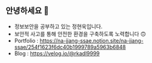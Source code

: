 ## 안녕하세요 👋
* 정보보안을 공부하고 있는 정현욱입니다.
* 보안적 사고를 통해 안전한 환경을 구축하도록 노력합니다 🙃
* Portfolio : https://na-jjang-ssae.notion.site/na-jjang-ssae/254f1623f6dc40b1999789a5963b6848
* Blog : https://velog.io/@rkadl9999
